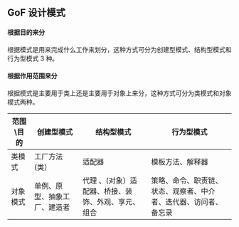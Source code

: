 ## GoF 设计模式
#### 根据目的来分
根据模式是用来完成什么工作来划分，这种方式可分为创建型模式、结构型模式和行为型模式 3 种。
#### 根据作用范围来分
根据模式是主要用于类上还是主要用于对象上来分，这种方式可分为类模式和对象模式两种。

| 范围\\目的	 | 创建型模式          | 结构型模式	                      | 行为型模式                            |
|-------------|-----------------|  ----------------------              |------------------------------------|
| 类模式	    | 工厂方法	\(类）      | 适配器	                        | 模板方法、解释器                         |
| 对象模式    | 单例、原型、抽象工厂、建造者 | 代理 、(对象）适配器、桥接、装饰、外观、享元、组合 | 策略、命令、职责链、状态、观察者、中介者、迭代器、访问者、备忘录 |

